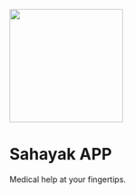 <img width="200px" src="https://github.com/dgbkn/sahayak_app_flutter/assets/65810521/b2465603-e75a-4207-9835-2ef1af815a4a"><br>

# Sahayak APP
Medical help at your fingertips.

